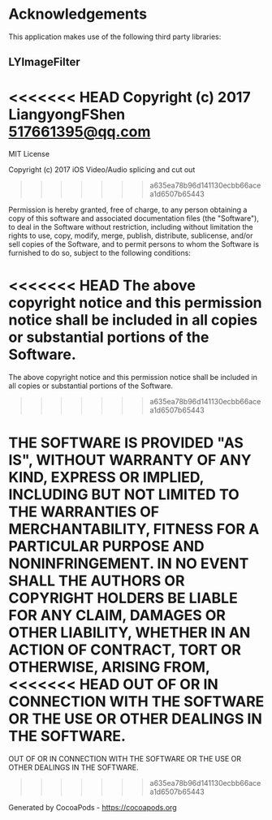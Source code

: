# Acknowledgements
This application makes use of the following third party libraries:

## LYImageFilter

<<<<<<< HEAD
Copyright (c) 2017 LiangyongFShen <517661395@qq.com>
=======
MIT License

Copyright (c) 2017 iOS Video/Audio splicing and cut out
>>>>>>> a635ea78b96d141130ecbb66acea1d6507b65443

Permission is hereby granted, free of charge, to any person obtaining a copy
of this software and associated documentation files (the "Software"), to deal
in the Software without restriction, including without limitation the rights
to use, copy, modify, merge, publish, distribute, sublicense, and/or sell
copies of the Software, and to permit persons to whom the Software is
furnished to do so, subject to the following conditions:

<<<<<<< HEAD
The above copyright notice and this permission notice shall be included in
all copies or substantial portions of the Software.
=======
The above copyright notice and this permission notice shall be included in all
copies or substantial portions of the Software.
>>>>>>> a635ea78b96d141130ecbb66acea1d6507b65443

THE SOFTWARE IS PROVIDED "AS IS", WITHOUT WARRANTY OF ANY KIND, EXPRESS OR
IMPLIED, INCLUDING BUT NOT LIMITED TO THE WARRANTIES OF MERCHANTABILITY,
FITNESS FOR A PARTICULAR PURPOSE AND NONINFRINGEMENT. IN NO EVENT SHALL THE
AUTHORS OR COPYRIGHT HOLDERS BE LIABLE FOR ANY CLAIM, DAMAGES OR OTHER
LIABILITY, WHETHER IN AN ACTION OF CONTRACT, TORT OR OTHERWISE, ARISING FROM,
<<<<<<< HEAD
OUT OF OR IN CONNECTION WITH THE SOFTWARE OR THE USE OR OTHER DEALINGS IN
THE SOFTWARE.
=======
OUT OF OR IN CONNECTION WITH THE SOFTWARE OR THE USE OR OTHER DEALINGS IN THE
SOFTWARE.
>>>>>>> a635ea78b96d141130ecbb66acea1d6507b65443

Generated by CocoaPods - https://cocoapods.org
